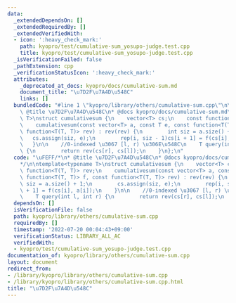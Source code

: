 ```yaml
---
data:
  _extendedDependsOn: []
  _extendedRequiredBy: []
  _extendedVerifiedWith:
  - icon: ':heavy_check_mark:'
    path: kyopro/test/cumulative-sum_yosupo-judge.test.cpp
    title: kyopro/test/cumulative-sum_yosupo-judge.test.cpp
  _isVerificationFailed: false
  _pathExtension: cpp
  _verificationStatusIcon: ':heavy_check_mark:'
  attributes:
    _deprecated_at_docs: kyopro/docs/cumulative-sum.md
    document_title: "\u7D2F\u7A4D\u548C"
    links: []
  bundledCode: "#line 1 \"kyopro/library/others/cumulative-sum.cpp\"\n\uFEFF/*\n*\
    \ @title \u7D2F\u7A4D\u548C\n* @docs kyopro/docs/cumulative-sum.md\n*/\n\ntemplate<typename\
    \ T>\nstruct cumulativesum {\n    vector<T> cs;\n    const function<T(T, T)> rev;\n\
    \    cumulativesum(const vector<T> a, const T e, const function<T(T, T)> f, const\
    \ function<T(T, T)> rev) : rev(rev) {\n        int siz = a.size() + 1;\n     \
    \   cs.assign(siz, e);\n        rep(i, siz - 1)cs[i + 1] = f(cs[i], a[i]);\n \
    \   }\n\n    //0-indexed \u3067 [l, r) \u306E\u548C\n    T query(int l, int r)\
    \ {\n        return rev(cs[r], cs[l]);\n    }\n};\n"
  code: "\uFEFF/*\n* @title \u7D2F\u7A4D\u548C\n* @docs kyopro/docs/cumulative-sum.md\n\
    */\n\ntemplate<typename T>\nstruct cumulativesum {\n    vector<T> cs;\n    const\
    \ function<T(T, T)> rev;\n    cumulativesum(const vector<T> a, const T e, const\
    \ function<T(T, T)> f, const function<T(T, T)> rev) : rev(rev) {\n        int\
    \ siz = a.size() + 1;\n        cs.assign(siz, e);\n        rep(i, siz - 1)cs[i\
    \ + 1] = f(cs[i], a[i]);\n    }\n\n    //0-indexed \u3067 [l, r) \u306E\u548C\n\
    \    T query(int l, int r) {\n        return rev(cs[r], cs[l]);\n    }\n};"
  dependsOn: []
  isVerificationFile: false
  path: kyopro/library/others/cumulative-sum.cpp
  requiredBy: []
  timestamp: '2022-07-20 00:04:43+09:00'
  verificationStatus: LIBRARY_ALL_AC
  verifiedWith:
  - kyopro/test/cumulative-sum_yosupo-judge.test.cpp
documentation_of: kyopro/library/others/cumulative-sum.cpp
layout: document
redirect_from:
- /library/kyopro/library/others/cumulative-sum.cpp
- /library/kyopro/library/others/cumulative-sum.cpp.html
title: "\u7D2F\u7A4D\u548C"
---
```

﻿